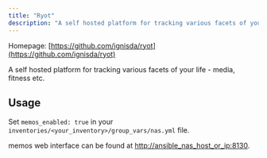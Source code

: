 ```yaml
---
title: "Ryot"
description: "A self hosted platform for tracking various facets of your life - media, fitness etc."
---
```


Homepage: [https://github.com/ignisda/ryot](https://github.com/ignisda/ryot)

A self hosted platform for tracking various facets of your life - media, fitness etc.

## Usage

Set `memos_enabled: true` in your `inventories/<your_inventory>/group_vars/nas.yml` file.

memos web interface can be found at [http://ansible_nas_host_or_ip:8130](http://ansible_nas_host_or_ip:8130).

